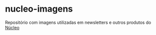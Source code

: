 # nucleo-imagens
Repositório com imagens utilizadas em newsletters e outros produtos do [Núcleo](https://www.nucleo.jor.br/)
